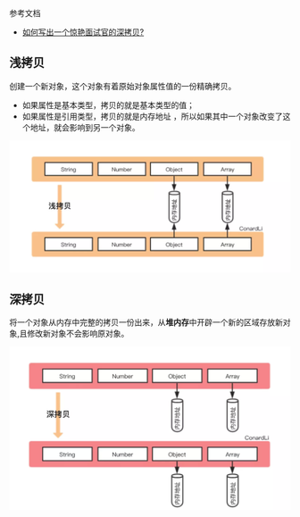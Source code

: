 参考文档

- [如何写出一个惊艳面试官的深拷贝?](https://juejin.im/post/5d6aa4f96fb9a06b112ad5b1)



## 浅拷贝

创建一个新对象，这个对象有着原始对象属性值的一份精确拷贝。

- 如果属性是基本类型，拷贝的就是基本类型的值；
- 如果属性是引用类型，拷贝的就是内存地址 ，所以如果其中一个对象改变了这个地址，就会影响到另一个对象。

![shallow-clone](../%E6%B7%B1%E6%8B%B7%E8%B4%9D%E4%B8%8E%E6%B5%85%E6%8B%B7%E8%B4%9D/assets/images/shallow-clone.png)

## 深拷贝

将一个对象从内存中完整的拷贝一份出来，从**堆内存**中开辟一个新的区域存放新对象,且修改新对象不会影响原对象。

![deep-clone](./assets/images/deep-clone.png)